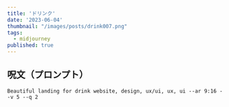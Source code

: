 ```yaml
---
title: 'ドリンク'
date: '2023-06-04'
thumbnail: "/images/posts/drink007.png"
tags:
  - midjourney
published: true
---
```


## 呪文（プロンプト）
```
Beautiful landing for drink website, design, ux/ui, ux, ui --ar 9:16 --v 5 --q 2
```